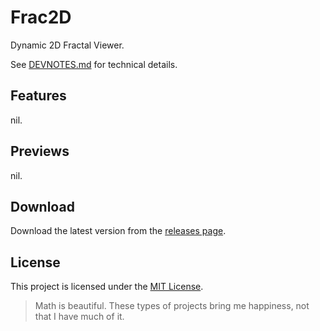 # Frac2D

Dynamic 2D Fractal Viewer.

See [DEVNOTES.md](DEVNOTES.md) for technical details.

## Features

nil.

## Previews

nil.

## Download

Download the latest version from the [releases page](https://github.com/Kefrov/frac2d/releases).

## License

This project is licensed under the [MIT License](LICENSE).

> Math is beautiful. These types of projects bring me happiness, not that I have much of it.
